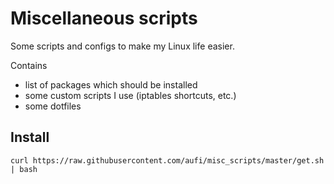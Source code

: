 # Miscellaneous scripts

Some scripts and configs to make my Linux life easier.

Contains

 * list of packages which should be installed
 * some custom scripts I use (iptables shortcuts, etc.)
 * some dotfiles

## Install

```
curl https://raw.githubusercontent.com/aufi/misc_scripts/master/get.sh | bash
```
